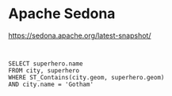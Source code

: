 # Apache Sedona

https://sedona.apache.org/latest-snapshot/

```


SELECT superhero.name
FROM city, superhero
WHERE ST_Contains(city.geom, superhero.geom)
AND city.name = 'Gotham'

```
